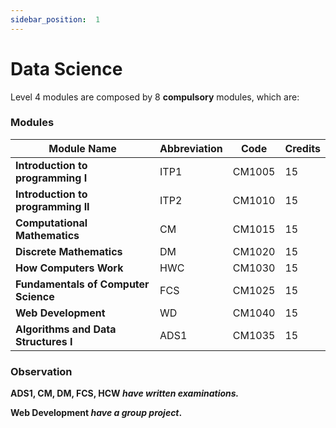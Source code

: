 ```yaml
---
sidebar_position:  1
---
```


  
# Data Science
  
Level 4 modules are composed by 8 **compulsory** modules, which are:

### Modules

|Module Name  | Abbreviation | Code | Credits
|--|--|--|--|
|**Introduction to programming I**  | ITP1| CM1005 |15
|**Introduction to programming II**  | ITP2 | CM1010 |15
|**Computational Mathematics**  | CM | CM1015 |15
|**Discrete Mathematics** | DM | CM1020 |15
|**How Computers Work**  | HWC | CM1030 | 15
|**Fundamentals of Computer Science** | FCS| CM1025|15
|**Web Development**  | WD | CM1040|15
|**Algorithms and Data Structures I**  | ADS1 | CM1035|15


### Observation

**ADS1, CM, DM, FCS, HCW *have written examinations.***

**Web Development *have a group project*.**